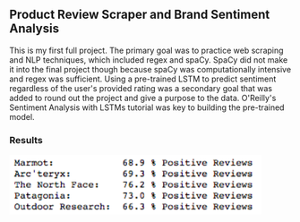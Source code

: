 ## Product Review Scraper and Brand Sentiment Analysis

This is my first full project. The primary goal was to practice web scraping and NLP techniques, which included regex and spaCy. SpaCy did not make it into the final project though because spaCy was computationally intensive and regex was sufficient. Using a pre-trained LSTM to predict sentiment regardless of the user's provided rating was a secondary goal that was added to round out the project and give a purpose to the data. O'Reilly's Sentiment Analysis with LSTMs tutorial was key to building the pre-trained model.

### Results

<img src='images/Results.png' width=450/>
